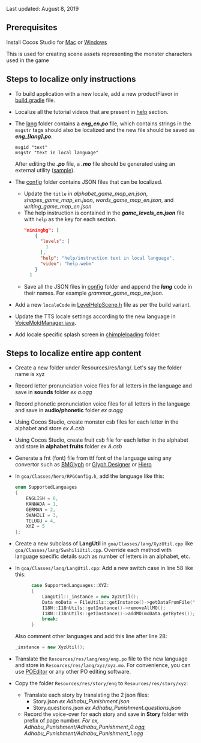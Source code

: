 Last updated: August 8, 2019

## Prerequisites
Install Cocos Studio for [Mac](http://cocos2d-x.org/filedown/CocosForMac-v3.10.dmg) or [Windows](http://cocos2d-x.org/filedown/CocosForWin-v3.10.exe)

This is used for creating scene assets representing the monster characters used in the game

## Steps to localize only instructions
 	
* To build application with a new locale, add a new productFlavor in [build.gradle](https://github.com/maqsoftware/Simple-Class/blob/master/goa/proj.android-studio/goa/build.gradle) file.
* Localize all the tutorial videos that are present in [help](https://github.com/maqsoftware/Simple-Class/tree/master/goa/Resources/res/lang/eng/help) section.
* The [lang](https://github.com/maqsoftware/Simple-Class/tree/master/goa/Resources/res/lang/eng) folder contains a ***eng_en.po*** file, which contains strings in the `msgstr` tags should also be localized and the new file should be saved as ***eng_[lang].po***.

  ```	
  msgid "text"	
  msgstr "text in local language"
  ```
  After editing the ***.po*** file, a ***.mo*** file should be generated using an external utility ([sample](https://po2mo.net/)).
* The [config](https://github.com/maqsoftware/Simple-Class/tree/master/goa/Resources/res/config) folder contains JSON files that can be localized.
 	* Update the `title` in _alphabet_game_map_en.json_, _shapes_game_map_en.json_, _words_game_map_en.json_, and _writing_game_map_en.json_
	* The help instruction is contained in the ***game_levels_en.json*** file with `help` as the key for each section.	
      ```json	
      "miningbg": [	
          {	
            "levels": [	
              1	
            ],	
            "help": "help/instruction text in local language",	
            "video": "help.webm"	
          }	
        ]	
      ```
    * Save all the JSON files in [config](https://github.com/maqsoftware/Simple-Class/tree/master/goa/Resources/res/config) folder and append the ***lang*** code in their names. For example _grammar_game_map_sw.json_.
* Add a new `localeCode` in [LevelHelpScene.h](https://github.com/maqsoftware/Simple-Class/blob/master/goa/Classes/menu/LevelHelpScene.h) file as per the build variant.
* Update the TTS locale settings according to the new language in [VoiceMoldManager.java](https://github.com/maqsoftware/Simple-Class/blob/master/goa/proj.android-studio/goa/src/main/java/org/cocos2dx/cpp/VoiceMoldManager.java).
* Add locale specific splash screen in [chimpleloading](https://github.com/maqsoftware/Simple-Class/tree/master/goa/Resources/res/chimpleloading) folder.
    


## Steps to localize entire app content
- Create a new folder under Resources/res/lang/. Let's say the folder name is xyz

- Record letter pronunciation voice files for all letters in the language and save in **sounds** folder *ex a.ogg*

- Record phonetic pronunciation voice files for all letters in the language and save in **audio/phonetic** folder *ex a.ogg*

- Using Cocos Studio, create monster csb files for each letter in the alphabet and store *ex A.csb*

- Using Cocos Studio, create fruit csb file for each letter in the alphabet and store in **alphabet fruits** folder *ex A.csb*

- Generate a fnt (font) file from ttf font of the language using any convertor such as [BMGlyph](https://www.bmglyph.com) or [Glyph Designer](https://www.71squared.com/glyphdesigner) or [Hiero](https://github.com/libgdx/libgdx/wiki/Hiero)

- In `goa/Classes/hero/RPGConfig.h`, add the language like this:
  ```cpp
  enum SupportedLanguages
  {
      ENGLISH = 0,
      KANNADA = 1,
      GERMAN = 2,
      SWAHILI = 3,
      TELUGU = 4,
      XYZ = 5
  };
  ```

- Create a new subclass of **LangUtil** in `goa/Classes/lang/XyzUtil.cpp` like `goa/Classes/lang/SwahiliUtil.cpp`. Override each method with language specific details such as number of letters in an alphabet, etc.

- In `goa/Classes/lang/LangUtil.cpp`:
	Add a new switch case in line 58 like this:
  ```cpp
        case SupportedLanguages::XYZ:
        {
            LangUtil::_instance = new XyzUtil();
            Data moData = FileUtils::getInstance()->getDataFromFile("res/lang/xyz/xyz.mo");
            I18N::I18nUtils::getInstance()->removeAllMO();
            I18N::I18nUtils::getInstance()->addMO(moData.getBytes());
            break;
        }
  ```
  Also comment other languages and add this line after line 28:
  ```cpp
  _instance = new XyzUtil();
  ```
- Translate the `Resources/res/lang/eng/eng.po` file to the new language and store in `Resources/res/lang/xyz/xyz.mo`. For convenience, you can use [POEditor](https://poeditor.com/) or any other PO editing software.
- Copy the folder `Resources/res/story/eng` to `Resources/res/story/xyz`:
  - Translate each story by translating the 2 json files:
    - Story.json *ex Adhabu_Punishment.json*
    - Story.questions.json *ex Adhabu_Punishment.questions.json*
  - Record the voice-over for each story and save in **Story** folder with prefix of page number. *For ex, Adhabu_Punishment/Adhabu_Punishment_0.ogg, Adhabu_Punishment/Adhabu_Punishment_1.ogg*
